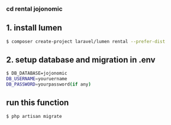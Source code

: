 ### cd rental jojonomic
## 1. install lumen

```bash
$ composer create-project laravel/lumen rental --prefer-dist
```

## 2. setup database and migration in .env

```bash
$ DB_DATABASE=jojonomic
DB_USERNAME=youruername
DB_PASSWORD=yourpassword(if any)
```

## run this function
```bash
$ php artisan migrate

```
